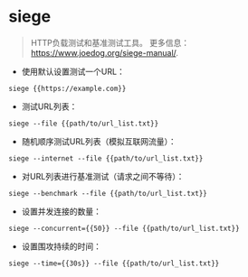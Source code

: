 # siege

> HTTP负载测试和基准测试工具。
> 更多信息：<https://www.joedog.org/siege-manual/>.

- 使用默认设置测试一个URL：

`siege {{https://example.com}}`

- 测试URL列表：

`siege --file {{path/to/url_list.txt}}`

- 随机顺序测试URL列表（模拟互联网流量）：

`siege --internet --file {{path/to/url_list.txt}}`

- 对URL列表进行基准测试（请求之间不等待）：

`siege --benchmark --file {{path/to/url_list.txt}}`

- 设置并发连接的数量：

`siege --concurrent={{50}} --file {{path/to/url_list.txt}}`

- 设置围攻持续的时间：

`siege --time={{30s}} --file {{path/to/url_list.txt}}`